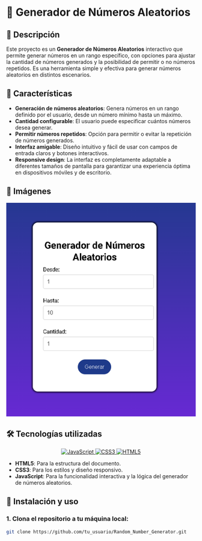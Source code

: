 # 🎲 Generador de Números Aleatorios

## 📖 Descripción
Este proyecto es un **Generador de Números Aleatorios** interactivo que permite generar números en un rango específico, con opciones para ajustar la cantidad de números generados y la posibilidad de permitir o no números repetidos. Es una herramienta simple y efectiva para generar números aleatorios en distintos escenarios.

## 🌟 Características
- **Generación de números aleatorios**: Genera números en un rango definido por el usuario, desde un número mínimo hasta un máximo.
- **Cantidad configurable**: El usuario puede especificar cuántos números desea generar.
- **Permitir números repetidos**: Opción para permitir o evitar la repetición de números generados.
- **Interfaz amigable**: Diseño intuitivo y fácil de usar con campos de entrada claros y botones interactivos.
- **Responsive design**: La interfaz es completamente adaptable a diferentes tamaños de pantalla para garantizar una experiencia óptima en dispositivos móviles y de escritorio.

## 📸 Imágenes
![Captura de pantalla de la aplicación](./screenshot.png)

## 🛠️ Tecnologías utilizadas
<p align="center">
  <a href="https://developer.mozilla.org/es/docs/Web/JavaScript" target="_blank">
    <img src="https://img.shields.io/badge/JavaScript-F7DF1E?style=for-the-badge&logo=javascript&logoColor=black" alt="JavaScript"/>
  </a>
  <a href="https://developer.mozilla.org/es/docs/Web/CSS" target="_blank">
    <img src="https://img.shields.io/badge/CSS3-1572B6?style=for-the-badge&logo=css3&logoColor=white" alt="CSS3"/>
  </a>
  <a href="https://developer.mozilla.org/es/docs/HTML/HTML5" target="_blank">
    <img src="https://img.shields.io/badge/HTML5-E34F26?style=for-the-badge&logo=html5&logoColor=white" alt="HTML5"/>
  </a>
</p>

- **HTML5**: Para la estructura del documento.
- **CSS3**: Para los estilos y diseño responsivo.
- **JavaScript**: Para la funcionalidad interactiva y la lógica del generador de números aleatorios.

## 🚀 Instalación y uso
### 1. Clona el repositorio a tu máquina local:
```bash
git clone https://github.com/tu_usuario/Random_Number_Generator.git
```
